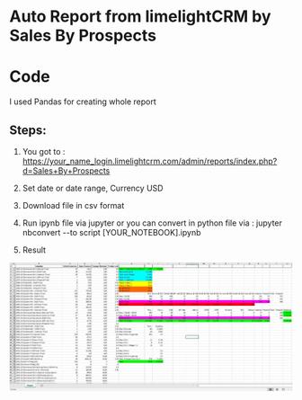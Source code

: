 # Auto Report from limelightCRM by Sales By Prospects

# Code

I used Pandas for creating whole report

## Steps:

1. You got to : https://your_name_login.limelightcrm.com/admin/reports/index.php?d=Sales+By+Prospects

2. Set date or date range, Currency USD

3. Download file in csv format

4. Run ipynb file via jupyter or you can convert in python file via : jupyter nbconvert --to script [YOUR_NOTEBOOK].ipynb 

5. Result

![Results](https://github.com/Apachaika/DS-ML/blob/master/Report%20from%20limelightcrm/Result.JPG)
